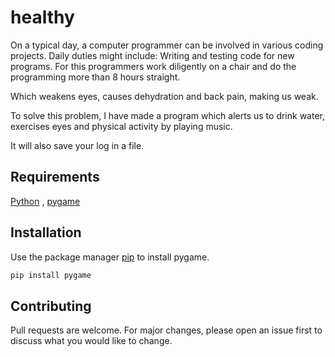 # healthy

On a typical day, a computer programmer can be involved in various coding projects. Daily duties might include: Writing and testing code for new programs.
For this programmers work diligently on a chair and do the programming more than 8 hours straight.
    
Which weakens eyes, causes dehydration and back pain, making us weak.

To solve this problem, I have made a program which alerts us to drink water, exercises eyes and physical activity by playing music.

It will also save your log in a file.

## Requirements

[Python](https://www.python.org/downloads/)
, [pygame](https://www.pygame.org/)

## Installation

Use the package manager [pip](https://pip.pypa.io/en/stable/) to install pygame.

```bash
pip install pygame
```

## Contributing
Pull requests are welcome. For major changes, please open an issue first to discuss what you would like to change.
